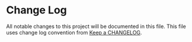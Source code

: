# Change Log
All notable changes to this project will be documented in this file.
This file uses change log convention from [Keep a CHANGELOG](http://keepachangelog.com).


[unreleased]: https://github.com/dgnest/ansible-role-rabbitmq/compare/0.0.6...HEAD
[0.0.6]: https://github.com/dgnest/ansible-role-rabbitmq/compare/0.0.5...0.0.6
[0.0.5]: https://github.com/dgnest/ansible-role-rabbitmq/compare/0.0.4...0.0.5
[0.0.4]: https://github.com/dgnest/ansible-role-rabbitmq/compare/0.0.3...0.0.4
[0.0.3]: https://github.com/dgnest/ansible-role-rabbitmq/compare/0.0.2...0.0.3
[0.0.2]: https://github.com/dgnest/ansible-role-rabbitmq/compare/0.0.1...0.0.2
[0.0.1]: https://github.com/dgnest/ansible-role-rabbitmq/compare/0.0.0...0.0.1

[CHANGELOG.md]: CHANGELOG.md
[CONTRIBUTING.md]: CONTRIBUTING.md
[LICENCE]: LICENCE
[README.md]: README.md
